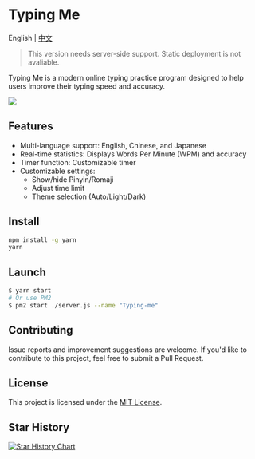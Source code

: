# Typing Me

English | [中文](https://github.com/Mystic-Stars/Typing-Me/blob/main/README.md)

> This version needs server-side support. Static deployment is not avaliable.

Typing Me is a modern online typing practice program designed to help users improve their typing speed and accuracy.

![](https://bu.dusays.com/2024/07/10/668e75c2466c2.png)

## Features

- Multi-language support: English, Chinese, and Japanese
- Real-time statistics: Displays Words Per Minute (WPM) and accuracy
- Timer function: Customizable timer
- Customizable settings:
  - Show/hide Pinyin/Romaji
  - Adjust time limit
  - Theme selection (Auto/Light/Dark)

## Install

```bash
npm install -g yarn
yarn
```

## Launch

```bash
$ yarn start
# Or use PM2
$ pm2 start ./server.js --name "Typing-me"
```

## Contributing

Issue reports and improvement suggestions are welcome. If you'd like to contribute to this project, feel free to submit a Pull Request.

## License

This project is licensed under the [MIT License](https://github.com/Mystic-Stars/Typing-Me/blob/main/LICENSE).

## Star History

[![Star History Chart](https://api.star-history.com/svg?repos=Mystic-Stars/Typing-Me&type=Date)](https://star-history.com/#Mystic-Stars/Typing-Me&Date)